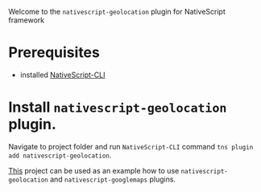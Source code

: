 Welcome to the `nativescript-geolocation` plugin for NativeScript framework 

# Prerequisites

- installed [NativeScript-CLI](https://github.com/NativeScript/nativescript-cli)

# Install `nativescript-geolocation` plugin.

Navigate to project folder and run `NativeScript-CLI` command `tns plugin add nativescript-geolocation`.

[This](https://github.com/nsndeck/locationtest) project can be used as an example how to use `nativescript-geolocation` and `nativescript-googlemaps` plugins.